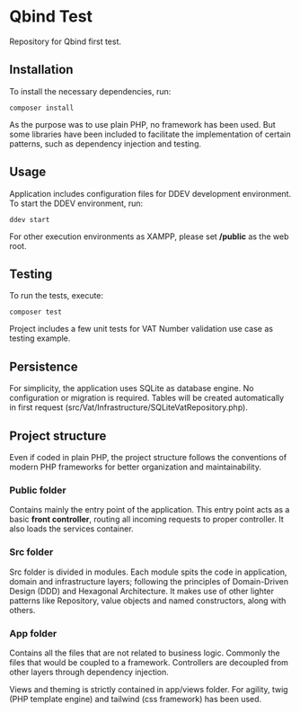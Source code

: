 # Qbind Test

Repository for Qbind first test.

## Installation

To install the necessary dependencies, run:
```
composer install
```
As the purpose was to use plain PHP, no framework has been used. But some libraries have been included to facilitate
the implementation of certain patterns, such as dependency injection and testing.

## Usage

Application includes configuration files for DDEV development environment. To start the DDEV environment, run:
```
ddev start
```
For other execution environments as XAMPP, please set **/public** as the web root.

## Testing

To run the tests, execute:
```
composer test
```
Project includes a few unit tests for VAT Number validation use case as testing example.

## Persistence

For simplicity, the application uses SQLite as database engine. No configuration or migration is required.
Tables will be created automatically in first request (src/Vat/Infrastructure/SQLiteVatRepository.php).

## Project structure

Even if coded in plain PHP, the project structure follows the conventions of modern PHP frameworks for better
organization and maintainability.

### Public folder

Contains mainly the entry point of the application. This entry point acts as a basic **front controller**, routing
all incoming requests to proper controller. It also loads the services container.

### Src folder

Src folder is divided in modules. Each module spits the code in application, domain and infrastructure layers;
following the principles of Domain-Driven Design (DDD) and Hexagonal Architecture. It makes use of other lighter patterns
like Repository, value objects and named constructors, along with others.

### App folder

Contains all the files that are not related to business logic. Commonly the files that would be coupled to a framework.
Controllers are decoupled from other layers through dependency injection.

Views and theming is strictly contained in app/views folder. For agility, twig (PHP template engine) and tailwind
(css framework) has been used.

